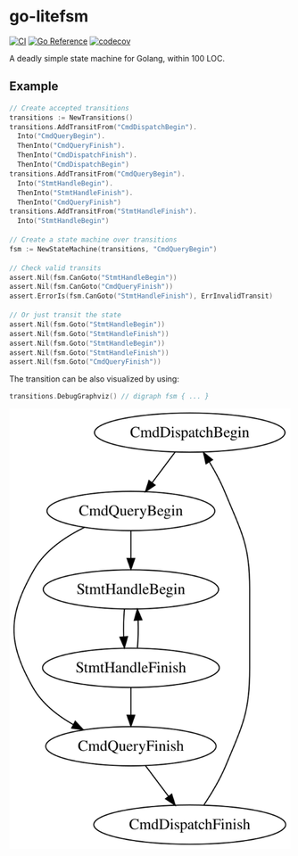 # go-litefsm

[![CI](https://github.com/breeswish/go-litefsm/actions/workflows/workflow.yaml/badge.svg)](https://github.com/breeswish/go-litefsm/actions/workflows/workflow.yaml)
[![Go Reference](https://pkg.go.dev/badge/github.com/breeswish/go-litefsm.svg)](https://pkg.go.dev/github.com/breeswish/go-litefsm)
[![codecov](https://codecov.io/gh/breeswish/go-litefsm/branch/main/graph/badge.svg?token=PLA79WXX3Q)](https://codecov.io/gh/breeswish/go-litefsm)

A deadly simple state machine for Golang, within 100 LOC.

## Example

```go
// Create accepted transitions
transitions := NewTransitions()
transitions.AddTransitFrom("CmdDispatchBegin").
  Into("CmdQueryBegin").
  ThenInto("CmdQueryFinish").
  ThenInto("CmdDispatchFinish").
  ThenInto("CmdDispatchBegin")
transitions.AddTransitFrom("CmdQueryBegin").
  Into("StmtHandleBegin").
  ThenInto("StmtHandleFinish").
  ThenInto("CmdQueryFinish")
transitions.AddTransitFrom("StmtHandleFinish").
  Into("StmtHandleBegin")

// Create a state machine over transitions
fsm := NewStateMachine(transitions, "CmdQueryBegin")

// Check valid transits
assert.Nil(fsm.CanGoto("StmtHandleBegin"))
assert.Nil(fsm.CanGoto("CmdQueryFinish"))
assert.ErrorIs(fsm.CanGoto("StmtHandleFinish"), ErrInvalidTransit)

// Or just transit the state
assert.Nil(fsm.Goto("StmtHandleBegin"))
assert.Nil(fsm.Goto("StmtHandleFinish"))
assert.Nil(fsm.Goto("StmtHandleBegin"))
assert.Nil(fsm.Goto("StmtHandleFinish"))
assert.Nil(fsm.Goto("CmdQueryFinish"))
```

The transition can be also visualized by using:

```go
transitions.DebugGraphviz() // digraph fsm { ... }
```

![](./etc/sampleTransitions.svg)
